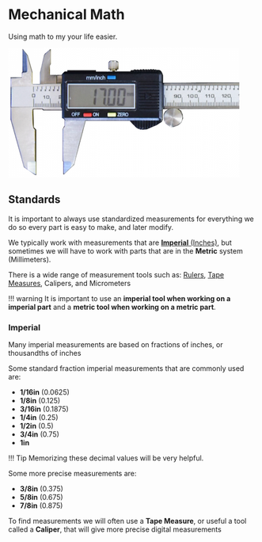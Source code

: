 <!-- This page was contributed by:  Eli Uva-->
# Mechanical Math

Using math to my your life easier.

<!-- Add a page image to make it pretty! -->
![](../assets/images/stock/calipers.png)

## Standards

It is important to always use standardized measurements for everything we do so every part is easy to make, and later modify.

We typically work with measurements that are [**Imperial** (Inches)](#imperial), but sometimes we will have to work with parts that are in the **Metric** system (Millimeters).

<!-- TODO: Add links to measuring tools -->

There is a wide range of measurement tools such as: [Rulers](../Tools/Measuring%20Tools.md#rulers), [Tape Measures](../Tools/Measuring%20Tools.md#tape-measures), Calipers, and Micrometers

!!! warning
    It is important to use an **imperial tool when working on a imperial part** and a **metric tool when working on a metric part**.

### Imperial

Many imperial measurements are based on fractions of inches, or thousandths of inches

Some standard fraction imperial measurements that are commonly used are:

- **1/16in** (0.0625)
- **1/8in** (0.125)
- **3/16in** (0.1875)
- **1/4in** (0.25)
- **1/2in** (0.5)
- **3/4in** (0.75)
- **1in**

!!! Tip
    Memorizing these decimal values will be very helpful.

Some more precise measurements are: 

- **3/8in** (0.375)
- **5/8in** (0.675)
- **7/8in** (0.875)

To find measurements we will often use a **Tape Measure**, or useful a tool called a **Caliper**, that will give more precise digital measurements
